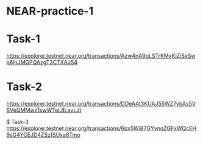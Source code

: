 # NEAR-practice-1

# Task-1
https://explorer.testnet.near.org/transactions/Azw4nA9qLSTrKMxKiZiSxSwp6jhJMGPQAzgT3CTXAJS4

# Task-2
https://explorer.testnet.near.org/transactions/DDeAAt3KUAJ55WZ7ybAs5VSVeQMMwz1swWTeL8LayLJt

$ Task-3
https://explorer.testnet.near.org/transactions/6px5WiB7GYvnqZGFxWQcEH9sG4YCEJD4ZSzfSUxa8Tmo
